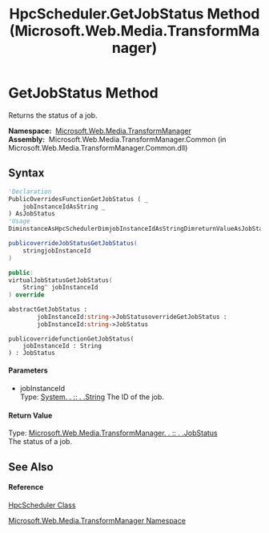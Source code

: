 ﻿---
title: HpcScheduler.GetJobStatus Method  (Microsoft.Web.Media.TransformManager)
TOCTitle: GetJobStatus Method
ms:assetid: M:Microsoft.Web.Media.TransformManager.HpcScheduler.GetJobStatus(System.String)
ms:mtpsurl: https://msdn.microsoft.com/en-us/library/microsoft.web.media.transformmanager.hpcscheduler.getjobstatus(v=VS.90)
ms:contentKeyID: 35520702
ms.date: 06/14/2012
mtps_version: v=VS.90
f1_keywords:
- Microsoft.Web.Media.TransformManager.HpcScheduler.GetJobStatus
dev_langs:
- CSharp
- JScript
- VB
- FSharp
- c++
api_location:
- Microsoft.Web.Media.TransformManager.Common.dll
api_name:
- Microsoft.Web.Media.TransformManager.HpcScheduler.GetJobStatus
api_type:
- Managed
topic_type:
- apiref
- kbSyntax
product_family_name: VS
ROBOTS: INDEX,FOLLOW
---

# GetJobStatus Method

Returns the status of a job.

**Namespace:**  [Microsoft.Web.Media.TransformManager](microsoft-web-media-transformmanager-namespace.md)  
**Assembly:**  Microsoft.Web.Media.TransformManager.Common (in Microsoft.Web.Media.TransformManager.Common.dll)

## Syntax

``` vb
'Declaration
PublicOverridesFunctionGetJobStatus ( _
    jobInstanceIdAsString _
) AsJobStatus
'Usage
DiminstanceAsHpcSchedulerDimjobInstanceIdAsStringDimreturnValueAsJobStatusreturnValue = instance.GetJobStatus(jobInstanceId)
```

``` csharp
publicoverrideJobStatusGetJobStatus(
    stringjobInstanceId
)
```

``` c++
public:
virtualJobStatusGetJobStatus(
    String^ jobInstanceId
) override
```

``` fsharp
abstractGetJobStatus : 
        jobInstanceId:string->JobStatusoverrideGetJobStatus : 
        jobInstanceId:string->JobStatus
```

``` jscript
publicoverridefunctionGetJobStatus(
    jobInstanceId : String
) : JobStatus
```

#### Parameters

  - jobInstanceId  
    Type: [System. . :: . .String](https://msdn.microsoft.com/en-us/library/s1wwdcbf\(v=vs.90\))  
    The ID of the job.  

#### Return Value

Type: [Microsoft.Web.Media.TransformManager. . :: . .JobStatus](jobstatus-enumeration-microsoft-web-media-transformmanager.md)  
The status of a job.  

## See Also

#### Reference

[HpcScheduler Class](hpcscheduler-class-microsoft-web-media-transformmanager.md)

[Microsoft.Web.Media.TransformManager Namespace](microsoft-web-media-transformmanager-namespace.md)

